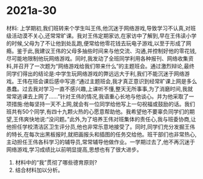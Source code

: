 # 2021a-30
材料:
上学期初,我们班转来个学生叫王伟,他沉迷于网络游戏,导致学习不认真,对班级活动漠不关心,还常常旷课。我对王伟定期家访,在家访中了解到,早在王伟读小学的时候,父母为了不让他到处乱跑,便常给他零花钱去玩电子游戏,以至于形成了网瘾。鉴于此,我建议王伟的父母多抽些时间来与他交流、沟通,并控制好他的零花钱,尽可能地限制他玩网络游戏。同时,我发动了全班同学利用各种报刊、网络收集资料,并召开了一次题为“网络游戏给我们带来什么”的主题班会。通过激烈辩论,最终同学们得出的结论是:中学生玩网络游戏的弊远远大于利,我们不能沉迷于网络游戏。王伟在班会课后感中写道:“通过主题班会,我才真正意识到经常旷课上网是多么愚蠢。过去我对学习一直不感兴趣,上课听不懂,整天无所事事,为了消磨时间,我就常常逃课去上网了......”针对王伟的情况,我语重心长地与他谈心。并为他采取了一项措施:他每坚持一天不上网,就会有一位同学给他写上一句祝福或鼓励的话。我们班共有50个同学,有四十九颗火热的心愿意帮助他。我希望他不要辜负同学们的期望,王伟爽快地说:“没问题。”此外,为了培养王伟对班集体的责任心,我与班委协商,让他担任学校清洁区卫生评分员,他也非常乐意地接受了。同时,同学们充分发掘王伟的特长,在每次出黑板报时,就把画报头和插图的任务交给他。班干部们也非常热心,主动担任王伟各科学习的辅导员,常常辅导他做作业。一学期过去了,他不再沉迷于网络游戏,学习成绩比以前明显提高,思想也有了很大进步。

1. 材料中的“我”贯彻了哪些德育原则?
2. 结合材料加以分析。